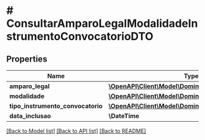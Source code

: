 # # ConsultarAmparoLegalModalidadeInstrumentoConvocatorioDTO

## Properties

Name | Type | Description | Notes
------------ | ------------- | ------------- | -------------
**amparo_legal** | [**\OpenAPI\Client\Model\DominioGenericoResumidoDTO**](DominioGenericoResumidoDTO.md) |  | [optional]
**modalidade** | [**\OpenAPI\Client\Model\DominioGenericoResumidoDTO**](DominioGenericoResumidoDTO.md) |  | [optional]
**tipo_instrumento_convocatorio** | [**\OpenAPI\Client\Model\DominioGenericoResumidoDTO**](DominioGenericoResumidoDTO.md) |  | [optional]
**data_inclusao** | **\DateTime** |  | [optional]

[[Back to Model list]](../../README.md#models) [[Back to API list]](../../README.md#endpoints) [[Back to README]](../../README.md)
